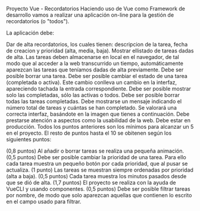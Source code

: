 Proyecto Vue - Recordatorios
Haciendo uso de Vue como Framework de desarrollo vamos a realizar una aplicación on-line para la gestión de recordatorios (o "todos").

La aplicación debe:

Dar de alta recordatorios, los cuales tienen: descripcion de la tarea, fecha de creacion y prioridad (alta, media, baja). 
Mostrar ellistado de tareas dadas de alta.
Las tareas deben almacenarse en local en el navegador, de tal modo que al acceder a la web transcurrido un tiempo, automáticamente aparezcan las tareas que teníamos dadas de alta previamente.
Debe ser posible borrar una tarea.
Debe ser posible cambiar el estado de una tarea (completada o activa). Este cambio conlleva un cambio en la interfaz, apareciendo tachada la entrada correspondiente.
Debe ser posible mostrar solo las completadas, sólo las activas o todos.
Debe ser posible borrar todas las tareas completadas.
Debe mostrarse un mensaje indicando el número total de tareas y cuántas se han completado.
Se valorará una correcta interfaz, basándote en la imagen que tienes a continuación. Debe prestarse atención a aspectos como la usabilidad de la web.
Debe estar en producción.
Todos los puntos anteriores son los mínimos para alcanzar un 5 en el proyecto. El resto de puntos hasta el 10 se obitenen según los siguientes puntos:

(0,8 puntos) Al añadir o borrar tareas se realiza una pequeña animación.
(0,5 puntos) Debe ser posible cambiar la prioridad de una tarea. Para ello cada tarea muestra un pequeño botón por cada prioridad, que al pusar se actualiza.
(1 punto) Las tareas se muestran siempre ordenadas por prioridad (alta a baja).
(0,5 puntos) Cada tarea muestra los minutos pasados desde que se dió de alta.
(1,7 puntos) El proyecto se realiza con la ayuda de VueCLI y usando componentes.
(0,5 puntos) Debe ser posible filtrar tareas por nombre, de modo que solo aparezcan aquellas que contienen lo escrito en el campo usado para filtrar.
